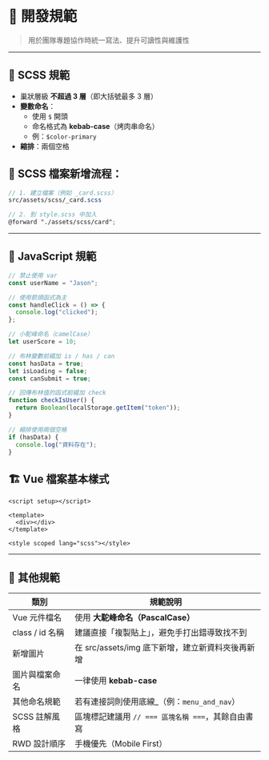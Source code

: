 # 📐 開發規範

> 用於團隊專題協作時統一寫法、提升可讀性與維護性

---

## 🎨 SCSS 規範

- 巢狀層級 **不超過 3 層**（即大括號最多 3 層）
- **變數命名**：
  - 使用 `$` 開頭
  - 命名格式為 **kebab-case**（烤肉串命名）
  - 例：`$color-primary`
- **縮排**：兩個空格

## 📌 SCSS 檔案新增流程：

```scss
// 1. 建立檔案（例如 _card.scss）
src/assets/scss/_card.scss

// 2. 到 style.scss 中加入
@forward "./assets/scss/card";
```

---

## 🧠 JavaScript 規範

```js
// 禁止使用 var
const userName = "Jason";

// 使用箭頭函式為主
const handleClick = () => {
  console.log("clicked");
};

// 小駝峰命名（camelCase）
let userScore = 10;

// 布林變數前綴加 is / has / can
const hasData = true;
let isLoading = false;
const canSubmit = true;

// 回傳布林值的函式前綴加 check
function checkIsUser() {
  return Boolean(localStorage.getItem("token"));
}

// 縮排使用兩個空格
if (hasData) {
  console.log("資料存在");
}
```

## 🏗️ Vue 檔案基本樣式

```vue
<script setup></script>

<template>
  <div></div>
</template>

<style scoped lang="scss"></style>
```

---

## 📁 其他規範

| 類別            | 規範說明                                           |
| --------------- | -------------------------------------------------- |
| Vue 元件檔名    | 使用 **大駝峰命名（PascalCase）**                  |
| class / id 名稱 | 建議直接「複製貼上」，避免手打出錯導致找不到       |
| 新增圖片        | 在 src/assets/img 底下新增，建立新資料夾後再新增   |
| 圖片與檔案命名  | 一律使用 **kebab-case**                            |
| 其他命名規範    | 若有連接詞則使用底線\_（例：`menu_and_nav`）       |
| SCSS 註解風格   | 區塊標記建議用 `// === 區塊名稱 ===`，其餘自由書寫 |
| RWD 設計順序    | 手機優先（Mobile First）                           |

